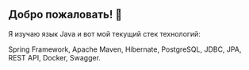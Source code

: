 ## Добро пожаловать! 👋

Я изучаю язык Java и вот мой текущий стек технологий:

Spring Framework, Apache Maven, Hibernate, PostgreSQL, JDBC, JPA, REST API, Docker, Swagger.

